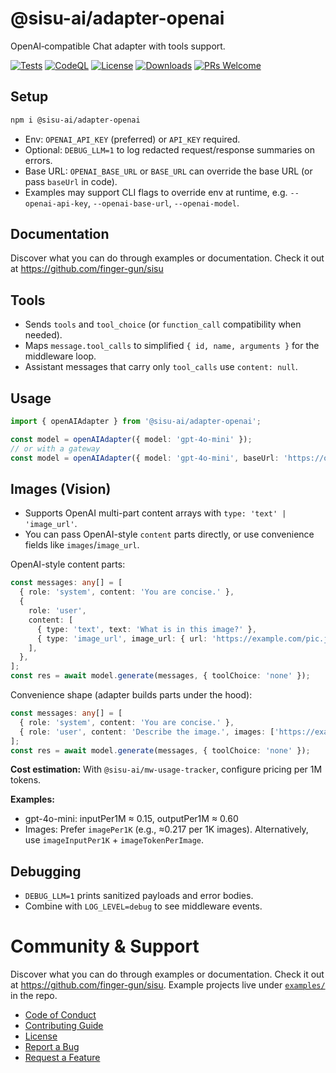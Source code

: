 # @sisu-ai/adapter-openai

OpenAI‑compatible Chat adapter with tools support.

[![Tests](https://github.com/finger-gun/sisu/actions/workflows/tests.yml/badge.svg?branch=main)](https://github.com/finger-gun/sisu/actions/workflows/tests.yml)
[![CodeQL](https://github.com/finger-gun/sisu/actions/workflows/github-code-scanning/codeql/badge.svg)](https://github.com/finger-gun/sisu/actions/workflows/github-code-scanning/codeql)
[![License](https://img.shields.io/badge/license-Apache--2.0-blue)](https://github.com/finger-gun/sisu/blob/main/LICENSE)
[![Downloads](https://img.shields.io/npm/dm/%40sisu-ai%2Fadapter-openai)](https://www.npmjs.com/package/@sisu-ai/adapter-openai)
[![PRs Welcome](https://img.shields.io/badge/PRs-welcome-brightgreen.svg)](https://github.com/finger-gun/sisu/blob/main/CONTRIBUTING.md)

## Setup
```bash
npm i @sisu-ai/adapter-openai
```

- Env: `OPENAI_API_KEY` (preferred) or `API_KEY` required.
- Optional: `DEBUG_LLM=1` to log redacted request/response summaries on errors.
 - Base URL: `OPENAI_BASE_URL` or `BASE_URL` can override the base URL (or pass `baseUrl` in code).
 - Examples may support CLI flags to override env at runtime, e.g. `--openai-api-key`, `--openai-base-url`, `--openai-model`.

## Documentation
Discover what you can do through examples or documentation. Check it out at https://github.com/finger-gun/sisu

## Tools
- Sends `tools` and `tool_choice` (or `function_call` compatibility when needed).
- Maps `message.tool_calls` to simplified `{ id, name, arguments }` for the middleware loop.
- Assistant messages that carry only `tool_calls` use `content: null`.

## Usage
```ts
import { openAIAdapter } from '@sisu-ai/adapter-openai';

const model = openAIAdapter({ model: 'gpt-4o-mini' });
// or with a gateway
const model = openAIAdapter({ model: 'gpt-4o-mini', baseUrl: 'https://openrouter.ai/api/' });
```

## Images (Vision)
- Supports OpenAI multi-part content arrays with `type: 'text' | 'image_url'`.
- You can pass OpenAI-style `content` parts directly, or use convenience fields like `images`/`image_url`.

OpenAI-style content parts:
```ts
const messages: any[] = [
  { role: 'system', content: 'You are concise.' },
  {
    role: 'user',
    content: [
      { type: 'text', text: 'What is in this image?' },
      { type: 'image_url', image_url: { url: 'https://example.com/pic.jpg' } },
    ],
  },
];
const res = await model.generate(messages, { toolChoice: 'none' });
```

Convenience shape (adapter builds parts under the hood):
```ts
const messages: any[] = [
  { role: 'system', content: 'You are concise.' },
  { role: 'user', content: 'Describe the image.', images: ['https://example.com/pic.jpg'] },
];
const res = await model.generate(messages, { toolChoice: 'none' });
```

**Cost estimation:** With `@sisu-ai/mw-usage-tracker`, configure pricing per 1M tokens.   

**Examples:**
- gpt-4o-mini: inputPer1M ≈ 0.15, outputPer1M ≈ 0.60
- Images: Prefer `imagePer1K` (e.g., ≈0.217 per 1K images). Alternatively, use `imageInputPer1K` + `imageTokenPerImage`.

 

## Debugging
- `DEBUG_LLM=1` prints sanitized payloads and error bodies.
- Combine with `LOG_LEVEL=debug` to see middleware events.


# Community & Support

Discover what you can do through examples or documentation. Check it out at https://github.com/finger-gun/sisu. Example projects live under [`examples/`](https://github.com/finger-gun/sisu/tree/main/examples) in the repo.

- [Code of Conduct](https://github.com/finger-gun/sisu/blob/main/CODE_OF_CONDUCT.md)
- [Contributing Guide](https://github.com/finger-gun/sisu/blob/main/CONTRIBUTING.md)
- [License](https://github.com/finger-gun/sisu/blob/main/LICENSE)
- [Report a Bug](https://github.com/finger-gun/sisu/issues/new?template=bug_report.md)
- [Request a Feature](https://github.com/finger-gun/sisu/issues/new?template=feature_request.md)
